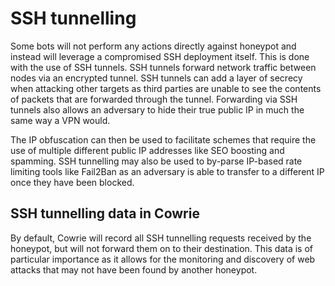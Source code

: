 # SSH tunnelling

Some bots will not perform any actions directly against honeypot and instead will leverage a compromised SSH 
deployment itself. This is done with the use of SSH tunnels. SSH tunnels forward network traffic between nodes 
via an encrypted tunnel. SSH tunnels can add a layer of secrecy when attacking other targets as third parties are 
unable to see the contents of packets that are forwarded through the tunnel. Forwarding via SSH tunnels also 
allows an adversary to hide their true public IP in much the same way a VPN would.

The IP obfuscation can then be used to facilitate schemes that require the use of multiple different public IP 
addresses like SEO boosting and spamming. SSH tunnelling may also be used to by-parse IP-based rate limiting tools 
like Fail2Ban as an adversary is able to transfer to a different IP once they have been blocked.

## SSH tunnelling data in Cowrie

By default, Cowrie will record all SSH tunnelling requests received by the honeypot, but will not forward them on to 
their destination. This data is of particular importance as it allows for the monitoring and discovery of web attacks 
that may not have been found by another honeypot. 